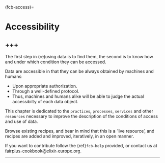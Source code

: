 (fcb-access)=
# Accessibility

+++
---

The first step in (re)using data is to find them, the second is to know how and under which condition they can be accessed.

Data are accessible in that they can be always obtained by machines and humans:
- Upon appropriate authorization.
- Through a well-defined protocol.
- Thus, machines and humans alike will be able to judge the actual accessibilty of each data object.

This chapter is dedicated to the `practices`, `processes`, `services` and other `resources` necessary to improve the description of the conditions of access and use of data.

Browse existing recipes, and bear in mind that this is a ‘live resource’, and recipes are added and improved, iteratively, in an open manner.

If you want to contribute follow the {ref}`fcb-help` provided, or contact us at [fairplus-cookbook@elixir-europe.org](mailto:fairplus-cookbook@elixir-europe.org).

---
